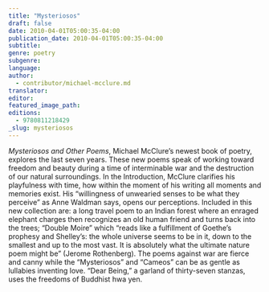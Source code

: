 ```yaml
---
title: "Mysteriosos"
draft: false
date: 2010-04-01T05:00:35-04:00
publication_date: 2010-04-01T05:00:35-04:00
subtitle:
genre: poetry
subgenre:
language:
author:
  - contributor/michael-mcclure.md
translator:
editor:
featured_image_path:
editions:
  - 9780811218429
_slug: mysteriosos
---
```


_Mysteriosos and Other Poems_, Michael McClure’s newest book of poetry, explores the last seven years. These new poems speak of working toward freedom and beauty during a time of interminable war and the destruction of our natural surroundings. In the Introduction, McClure clarifies his playfulness with time, how within the moment of his writing all moments and memories exist. His “willingness of unwearied senses to be what they perceive” as Anne Waldman says, opens our perceptions. Included in this new collection are: a long travel poem to an Indian forest where an enraged elephant charges then recognizes an old human friend and turns back into the trees; “Double Moire” which “reads like a fulfillment of Goethe’s prophesy and Shelley’s: the whole universe seems to be in it, down to the smallest and up to the most vast. It is absolutely what the ultimate nature poem might be” (Jerome Rothenberg). The poems against war are fierce and canny while the “Mysteriosos” and “Cameos” can be as gentle as lullabies inventing love. “Dear Being,” a garland of thirty-seven stanzas, uses the freedoms of Buddhist hwa yen.

